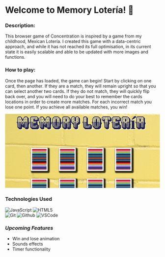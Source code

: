# Welcome to Memory Lotería! 🎉

### **Description:**

This browser game of Concentration is inspired by a game from my childhood,
Mexican Lotería. I created this game with a data-centric approach, and while it has not reached its full
optimisation, in its current state it is easily scalable and able to be updated with more images and functions.

### **How to play:**

Once the page has loaded, the game can begin! Start by clicking on one card, then another.
If they are a match, they will remain upright so that you can select another two cards. If they do not match,
they will quickly flip back over, and you will need to do your best to remember the cards locations in order
to create more matches. For each incorrect match you lose one point. If you achieve all available matches, you win!

![A screen capture of the loaded game; yellow brick background, several mexican blanket cards, bold mexican style font](/css/assets/site_screenshot.png 'Screen cap of Memory Loteria')

### Technologies Used

![JavaScript](https://img.shields.io/badge/-JavaScript-05122A?style=flat&logo=javascript)
![HTML5](https://img.shields.io/badge/-HTML5-05122A?style=flat&logo=html5)  
![Git](https://img.shields.io/badge/-Git-05122A?style=flat&logo=git)
![Github](https://img.shields.io/badge/-GitHub-05122A?style=flat&logo=github)
![VSCode](https://img.shields.io/badge/-VS_Code-05122A?style=flat&logo=visualstudio)

### _*Upcoming Features*_

- Win and lose animation
- Sounds effects
- Timer functionality
